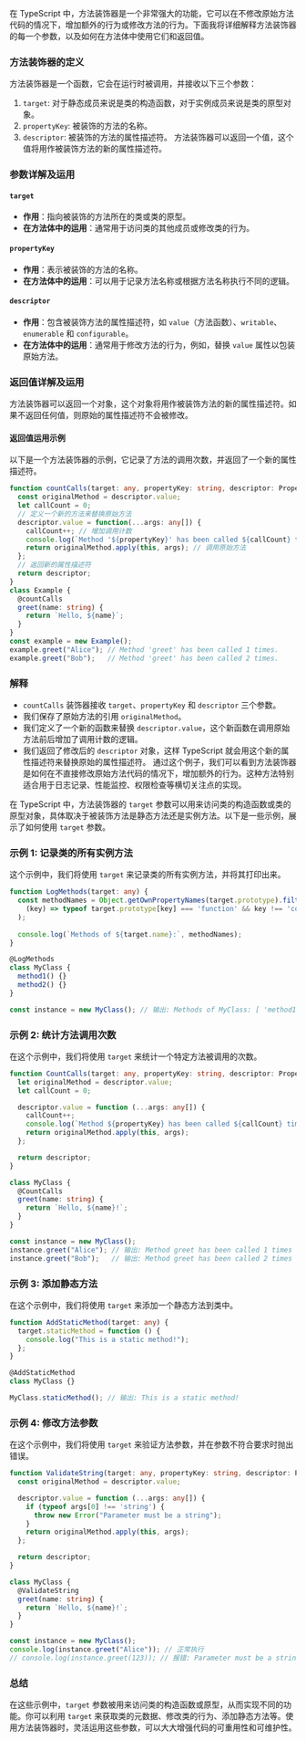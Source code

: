 在 TypeScript 中，方法装饰器是一个非常强大的功能，它可以在不修改原始方法代码的情况下，增加额外的行为或修改方法的行为。下面我将详细解释方法装饰器的每一个参数，以及如何在方法体中使用它们和返回值。

### 方法装饰器的定义

方法装饰器是一个函数，它会在运行时被调用，并接收以下三个参数：

1. `target`: 对于静态成员来说是类的构造函数，对于实例成员来说是类的原型对象。
2. `propertyKey`: 被装饰的方法的名称。
3. `descriptor`: 被装饰的方法的属性描述符。
   方法装饰器可以返回一个值，这个值将用作被装饰方法的新的属性描述符。

### 参数详解及运用

#### `target`

- **作用**：指向被装饰的方法所在的类或类的原型。
- **在方法体中的运用**：通常用于访问类的其他成员或修改类的行为。

#### `propertyKey`

- **作用**：表示被装饰的方法的名称。
- **在方法体中的运用**：可以用于记录方法名称或根据方法名称执行不同的逻辑。

#### `descriptor`

- **作用**：包含被装饰方法的属性描述符，如 `value`（方法函数）、`writable`、`enumerable` 和 `configurable`。
- **在方法体中的运用**：通常用于修改方法的行为，例如，替换 `value` 属性以包装原始方法。

### 返回值详解及运用

方法装饰器可以返回一个对象，这个对象将用作被装饰方法的新的属性描述符。如果不返回任何值，则原始的属性描述符不会被修改。

#### 返回值运用示例

以下是一个方法装饰器的示例，它记录了方法的调用次数，并返回了一个新的属性描述符。

```typescript
function countCalls(target: any, propertyKey: string, descriptor: PropertyDescriptor) {
  const originalMethod = descriptor.value;
  let callCount = 0;
  // 定义一个新的方法来替换原始方法
  descriptor.value = function(...args: any[]) {
    callCount++; // 增加调用计数
    console.log(`Method '${propertyKey}' has been called ${callCount} times.`);
    return originalMethod.apply(this, args); // 调用原始方法
  };
  // 返回新的属性描述符
  return descriptor;
}
class Example {
  @countCalls
  greet(name: string) {
    return `Hello, ${name}`;
  }
}
const example = new Example();
example.greet("Alice"); // Method 'greet' has been called 1 times.
example.greet("Bob");   // Method 'greet' has been called 2 times.
```

### 解释

- `countCalls` 装饰器接收 `target`、`propertyKey` 和 `descriptor` 三个参数。
- 我们保存了原始方法的引用 `originalMethod`。
- 我们定义了一个新的函数来替换 `descriptor.value`，这个新函数在调用原始方法前后增加了调用计数的逻辑。
- 我们返回了修改后的 `descriptor` 对象，这样 TypeScript 就会用这个新的属性描述符来替换原始的属性描述符。
  通过这个例子，我们可以看到方法装饰器是如何在不直接修改原始方法代码的情况下，增加额外的行为。这种方法特别适合用于日志记录、性能监控、权限检查等横切关注点的实现。



在 TypeScript 中，方法装饰器的 `target` 参数可以用来访问类的构造函数或类的原型对象，具体取决于被装饰方法是静态方法还是实例方法。以下是一些示例，展示了如何使用 `target` 参数。

### 示例 1: 记录类的所有实例方法

这个示例中，我们将使用 `target` 来记录类的所有实例方法，并将其打印出来。

```typescript
function LogMethods(target: any) {
  const methodNames = Object.getOwnPropertyNames(target.prototype).filter(
    (key) => typeof target.prototype[key] === 'function' && key !== 'constructor'
  );
  
  console.log(`Methods of ${target.name}:`, methodNames);
}

@LogMethods
class MyClass {
  method1() {}
  method2() {}
}

const instance = new MyClass(); // 输出: Methods of MyClass: [ 'method1', 'method2' ]
```

### 示例 2: 统计方法调用次数

在这个示例中，我们将使用 `target` 来统计一个特定方法被调用的次数。

```typescript
function CountCalls(target: any, propertyKey: string, descriptor: PropertyDescriptor) {
  let originalMethod = descriptor.value;
  let callCount = 0;

  descriptor.value = function (...args: any[]) {
    callCount++;
    console.log(`Method ${propertyKey} has been called ${callCount} times`);
    return originalMethod.apply(this, args);
  };

  return descriptor;
}

class MyClass {
  @CountCalls
  greet(name: string) {
    return `Hello, ${name}!`;
  }
}

const instance = new MyClass();
instance.greet("Alice"); // 输出: Method greet has been called 1 times
instance.greet("Bob");   // 输出: Method greet has been called 2 times
```

### 示例 3: 添加静态方法

在这个示例中，我们将使用 `target` 来添加一个静态方法到类中。

```typescript
function AddStaticMethod(target: any) {
  target.staticMethod = function () {
    console.log("This is a static method!");
  };
}

@AddStaticMethod
class MyClass {}

MyClass.staticMethod(); // 输出: This is a static method!
```

### 示例 4: 修改方法参数

在这个示例中，我们将使用 `target` 来验证方法参数，并在参数不符合要求时抛出错误。

```typescript
function ValidateString(target: any, propertyKey: string, descriptor: PropertyDescriptor) {
  const originalMethod = descriptor.value;

  descriptor.value = function (...args: any[]) {
    if (typeof args[0] !== 'string') {
      throw new Error("Parameter must be a string");
    }
    return originalMethod.apply(this, args);
  };

  return descriptor;
}

class MyClass {
  @ValidateString
  greet(name: string) {
    return `Hello, ${name}!`;
  }
}

const instance = new MyClass();
console.log(instance.greet("Alice")); // 正常执行
// console.log(instance.greet(123)); // 报错: Parameter must be a string
```

### 总结

在这些示例中，`target` 参数被用来访问类的构造函数或原型，从而实现不同的功能。你可以利用 `target` 来获取类的元数据、修改类的行为、添加静态方法等。使用方法装饰器时，灵活运用这些参数，可以大大增强代码的可重用性和可维护性。
